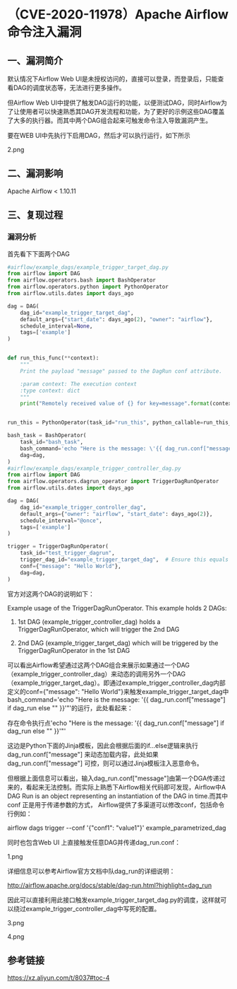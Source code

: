 # （CVE-2020-11978）Apache Airflow 命令注入漏洞

## 一、漏洞简介

默认情况下Airflow Web UI是未授权访问的，直接可以登录，而登录后，只能查看DAG的调度状态等，无法进行更多操作。

但Airflow Web UI中提供了触发DAG运行的功能，以便测试DAG，同时Airflow为了让使用者可以快速熟悉其DAG开发流程和功能，为了更好的示例这些DAG覆盖了大多的执行器。而其中两个DAG组合起来可触发命令注入导致漏洞产生。

要在WEB UI中先执行下启用DAG，然后才可以执行运行，如下所示

2.png

## 二、漏洞影响

Apache Airflow < 1.10.11

## 三、复现过程

### 漏洞分析

首先看下下面两个DAG

```python
#airflow/example_dags/example_trigger_target_dag.py
from airflow import DAG
from airflow.operators.bash import BashOperator
from airflow.operators.python import PythonOperator
from airflow.utils.dates import days_ago

dag = DAG(
    dag_id="example_trigger_target_dag",
    default_args={"start_date": days_ago(2), "owner": "airflow"},
    schedule_interval=None,
    tags=['example']
)


def run_this_func(**context):
    """
    Print the payload "message" passed to the DagRun conf attribute.

    :param context: The execution context
    :type context: dict
    """
    print("Remotely received value of {} for key=message".format(context["dag_run"].conf["message"]))


run_this = PythonOperator(task_id="run_this", python_callable=run_this_func, dag=dag)

bash_task = BashOperator(
    task_id="bash_task",
    bash_command='echo "Here is the message: \'{{ dag_run.conf["message"] if dag_run else "" }}\'"',
    dag=dag,
)
#airflow/example_dags/example_trigger_controller_dag.py
from airflow import DAG
from airflow.operators.dagrun_operator import TriggerDagRunOperator
from airflow.utils.dates import days_ago

dag = DAG(
    dag_id="example_trigger_controller_dag",
    default_args={"owner": "airflow", "start_date": days_ago(2)},
    schedule_interval="@once",
    tags=['example']
)

trigger = TriggerDagRunOperator(
    task_id="test_trigger_dagrun",
    trigger_dag_id="example_trigger_target_dag",  # Ensure this equals the dag_id of the DAG to trigger
    conf={"message": "Hello World"},
    dag=dag,
)
```

官方对这两个DAG的说明如下：

Example usage of the TriggerDagRunOperator. This example holds 2 DAGs:

1. 1st DAG (example_trigger_controller_dag) holds a TriggerDagRunOperator, which will trigger the 2nd DAG

2. 2nd DAG (example_trigger_target_dag) which will be triggered by the TriggerDagRunOperator in the 1st DAG

可以看出Airflow希望通过这两个DAG组合来展示如果通过一个DAG（example_trigger_controller_dag）来动态的调用另外一个DAG（example_trigger_target_dag）。即通过example_trigger_controller_dag内部定义的conf={"message": "Hello World"}来触发example_trigger_target_dag中bash_command='echo "Here is the message: \'{{ dag_run.conf["message"] if dag_run else "" }}\'"'的运行，此处看起来：

存在命令执行点'echo "Here is the message: \'{{ dag_run.conf["message"] if dag_run else "" }}\'"'

这边是Python下面的Jinja模板，因此会根据后面的if...else逻辑来执行dag_run.conf["message"] 来动态加载内容，此处如果dag_run.conf["message"] 可控，则可以通过Jinja模板注入恶意命令。

但根据上面信息可以看出，输入dag_run.conf["message"]由第一个DGA传递过来的，看起来无法控制。而实际上熟悉下Airflow相关代码即可发现，Airflow中A DAG Run is an object representing an instantiation of the DAG in time.而其中conf 正是用于传递参数的方式， Airflow提供了多渠道可以修改conf，包括命令行例如：

airflow dags trigger --conf '{"conf1": "value1"}' example_parametrized_dag

同时也包含Web UI 上直接触发任意DAG并传递dag_run.conf：

1.png

详细信息可以参考Airflow官方文档中队dag_run的详细说明：

http://airflow.apache.org/docs/stable/dag-run.html?highlight=dag_run

因此可以直接利用此接口触发example_trigger_target_dag.py的调度，这样就可以绕过example_trigger_controller_dag中写死的配置。

3.png

4.png

## 参考链接
https://xz.aliyun.com/t/8037#toc-4
